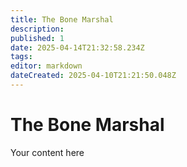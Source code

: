 ```yaml
---
title: The Bone Marshal
description: 
published: 1
date: 2025-04-14T21:32:58.234Z
tags: 
editor: markdown
dateCreated: 2025-04-10T21:21:50.048Z
---
```


# The Bone Marshal
Your content here
